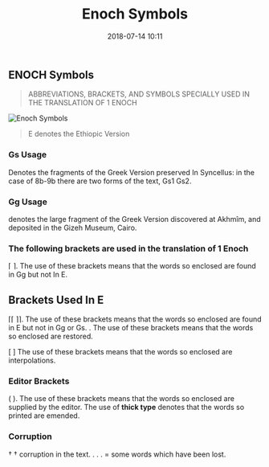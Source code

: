 ﻿---
template: blog-post
title: "Enoch Symbols"
date: 2018-07-14 10:11
slug: /posts/enoch-symbols
tags: [Enoch, Enoch Symbols]
featuredImage: /assets/enoch-floating.jpg
description: The Symbols use in Enoch Books 1 and 2
---

## ENOCH Symbols

> ABBREVIATIONS, BRACKETS, AND SYMBOLS SPECIALLY USED IN THE TRANSLATION OF 1 ENOCH

![Enoch Symbols](/assets/enoch-preface-intro.jpg)

> E denotes the Ethiopic Version

### Gs Usage

Denotes the fragments of the Greek Version preserved In Syncellus: in the case of 8b-9b there are two forms of the text, Gs1 Gs2.

### Gg Usage

denotes the large fragment of the Greek Version discovered at Akhmîm, and deposited in the Gizeh Museum, Cairo.

### The following brackets are used in the translation of 1 Enoch

⌈ ⌉. The use of these brackets means that the words so enclosed are found in Gg but not In E.

## Brackets Used In E

⌈⌈ ⌉⌉. The use of these brackets means that the words so enclosed are found in E but not in Gg or Gs. . The use of these brackets means that the words so enclosed are restored.

[ ] The use of these brackets means that the words so enclosed are interpolations.

### Editor Brackets

( ). The use of these brackets means that the words so enclosed are supplied by the editor. The use of **thick type** denotes that the words so printed are emended.

### Corruption

† † corruption in the text. . . . = some words which have been lost.





